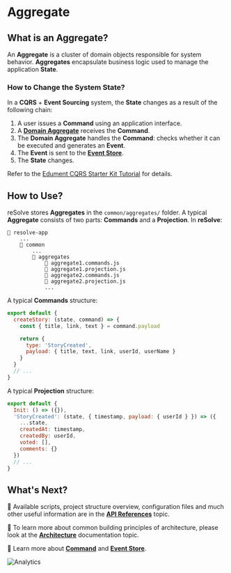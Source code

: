# Aggregate

## What is an Aggregate?

An **Aggregate** is a cluster of domain objects responsible for system behavior. **Aggregates** encapsulate business logic used to manage the application **State**.

### How to Change the System State?

In a **CQRS** + **Event Sourcing** system, the **State** changes as a result of the following chain:

1. A user issues a **Command** using an application interface.
2. A [**Domain Aggregate**](./System%20Metaphor.md) receives the **Command**.
3. The **Domain Aggregate** handles the **Command**: checks whether it can be executed and generates an **Event**.
4. The **Event** is sent to the [**Event Store**](./Event%20Store.md).
5. The **State** changes.

Refer to the [Edument CQRS Starter Kit Tutorial](http://cqrs.nu/tutorial/cs/01-design) for details.


## How to Use?

reSolve stores **Aggregates** in the `common/aggregates/` folder. A typical **Aggregate** consists of two parts: **Commands** and a **Projection**. In **reSolve**:

```
📁 resolve-app
    ...
    📁 common
        ...
        📁 aggregates
            📄 aggregate1.commands.js
            📄 aggregate1.projection.js
            📄 aggregate2.commands.js
            📄 aggregate2.projection.js
            ...
```

A typical **Commands** structure:

```js
export default {
  createStory: (state, command) => {
    const { title, link, text } = command.payload

    return {
      type: 'StoryCreated',
      payload: { title, text, link, userId, userName }
    }
  }
  // ...
}
```

A typical **Projection** structure:

```js
export default {
  Init: () => ({}),
  'StoryCreated': (state, { timestamp, payload: { userId } }) => ({
    ...state,
    createdAt: timestamp,
    createdBy: userId,
    voted: [],
    comments: {}
  })
  // ...
}
```

## What's Next?

📑 Available scripts, project structure overview, configuration files and much other useful information are in the [**API References**](https://github.com/reimagined/resolve/blob/master/docs/API%20References.md) topic.

📑 To learn more about common building principles of architecture, please look at the [**Architecture**](https://github.com/reimagined/resolve/blob/master/docs/Architecture.md) documentation topic.

📑 Learn more about [**Command**](././Command.md) and [**Event Store**](./Event%20Store.md).

![Analytics](https://ga-beacon.appspot.com/UA-118635726-1/docs-aggregate?pixel)
